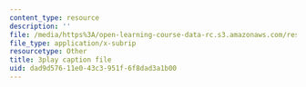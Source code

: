 ```yaml
---
content_type: resource
description: ''
file: /media/https%3A/open-learning-course-data-rc.s3.amazonaws.com/res-6-012-introduction-to-probability-spring-2018/dad9d57611e043c3951f6f8dad3a1b00_aJXfyfQs2Mc.srt
file_type: application/x-subrip
resourcetype: Other
title: 3play caption file
uid: dad9d576-11e0-43c3-951f-6f8dad3a1b00
---
```

